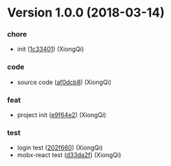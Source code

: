 # Version 1.0.0 (2018-03-14)


### chore

* init ([1c33401](https://github.com/Xiongqi-XQ/Draven-System/commit/1c33401)) (XiongQi)

### code

* source code ([af0dcb8](https://github.com/Xiongqi-XQ/Draven-System/commit/af0dcb8)) (XiongQi)

### feat

* project init ([e9f64e2](https://github.com/Xiongqi-XQ/Draven-System/commit/e9f64e2)) (XiongQi)

### test

* login test ([202f660](https://github.com/Xiongqi-XQ/Draven-System/commit/202f660)) (XiongQi)
* mobx-react test ([d33da2f](https://github.com/Xiongqi-XQ/Draven-System/commit/d33da2f)) (XiongQi)




